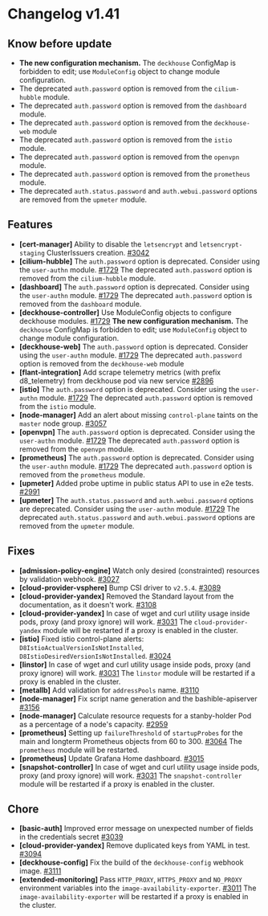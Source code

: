 # Changelog v1.41

## Know before update


 - **The new configuration mechanism.**
    The `deckhouse` ConfigMap is forbidden to edit; use `ModuleConfig` object to change module configuration.
 - The deprecated `auth.password` option is removed from the `cilium-hubble` module.
 - The deprecated `auth.password` option is removed from the `dashboard` module.
 - The deprecated `auth.password` option is removed from the `deckhouse-web` module
 - The deprecated `auth.password` option is removed from the `istio` module.
 - The deprecated `auth.password` option is removed from the `openvpn` module.
 - The deprecated `auth.password` option is removed from the `prometheus` module.
 - The deprecated `auth.status.password` and `auth.webui.password` options are removed from the `upmeter` module.

## Features


 - **[cert-manager]** Ability to disable the `letsencrypt` and `letsencrypt-staging` ClusterIssuers creation. [#3042](https://github.com/deckhouse/deckhouse/pull/3042)
 - **[cilium-hubble]** The `auth.password` option is deprecated. Consider using the `user-authn` module. [#1729](https://github.com/deckhouse/deckhouse/pull/1729)
    The deprecated `auth.password` option is removed from the `cilium-hubble` module.
 - **[dashboard]** The `auth.password` option is deprecated. Consider using the `user-authn` module. [#1729](https://github.com/deckhouse/deckhouse/pull/1729)
    The deprecated `auth.password` option is removed from the `dashboard` module.
 - **[deckhouse-controller]** Use ModuleConfig objects to configure deckhouse modules. [#1729](https://github.com/deckhouse/deckhouse/pull/1729)
    **The new configuration mechanism.**
    The `deckhouse` ConfigMap is forbidden to edit; use `ModuleConfig` object to change module configuration.
 - **[deckhouse-web]** The `auth.password` option is deprecated. Consider using the `user-authn` module. [#1729](https://github.com/deckhouse/deckhouse/pull/1729)
    The deprecated `auth.password` option is removed from the `deckhouse-web` module
 - **[flant-integration]** Add scrape telemetry metrics (with prefix d8_telemetry) from deckhouse pod via new service [#2896](https://github.com/deckhouse/deckhouse/pull/2896)
 - **[istio]** The `auth.password` option is deprecated. Consider using the `user-authn` module. [#1729](https://github.com/deckhouse/deckhouse/pull/1729)
    The deprecated `auth.password` option is removed from the `istio` module.
 - **[node-manager]** Add an alert about missing `control-plane` taints on the `master` node group. [#3057](https://github.com/deckhouse/deckhouse/pull/3057)
 - **[openvpn]** The `auth.password` option is deprecated. Consider using the `user-authn` module. [#1729](https://github.com/deckhouse/deckhouse/pull/1729)
    The deprecated `auth.password` option is removed from the `openvpn` module.
 - **[prometheus]** The `auth.password` option is deprecated. Consider using the `user-authn` module. [#1729](https://github.com/deckhouse/deckhouse/pull/1729)
    The deprecated `auth.password` option is removed from the `prometheus` module.
 - **[upmeter]** Added probe uptime in public status API to use in e2e tests. [#2991](https://github.com/deckhouse/deckhouse/pull/2991)
 - **[upmeter]** The `auth.status.password` and `auth.webui.password` options are deprecated. Consider using the `user-authn` module. [#1729](https://github.com/deckhouse/deckhouse/pull/1729)
    The deprecated `auth.status.password` and `auth.webui.password` options are removed from the `upmeter` module.

## Fixes


 - **[admission-policy-engine]** Watch only desired (constrainted) resources by validation webhook. [#3027](https://github.com/deckhouse/deckhouse/pull/3027)
 - **[cloud-provider-vsphere]** Bump CSI driver to `v2.5.4`. [#3089](https://github.com/deckhouse/deckhouse/pull/3089)
 - **[cloud-provider-yandex]** Removed the Standard layout from the documentation, as it doesn't work. [#3108](https://github.com/deckhouse/deckhouse/pull/3108)
 - **[cloud-provider-yandex]** In case of wget and curl utility usage inside pods, proxy (and proxy ignore) will work. [#3031](https://github.com/deckhouse/deckhouse/pull/3031)
    The `cloud-provider-yandex` module will be restarted if a proxy is enabled in the cluster.
 - **[istio]** Fixed istio control-plane alerts: `D8IstioActualVersionIsNotInstalled`, `D8IstioDesiredVersionIsNotInstalled`. [#3024](https://github.com/deckhouse/deckhouse/pull/3024)
 - **[linstor]** In case of wget and curl utility usage inside pods, proxy (and proxy ignore) will work. [#3031](https://github.com/deckhouse/deckhouse/pull/3031)
    The `linstor` module will be restarted if a proxy is enabled in the cluster.
 - **[metallb]** Add validation for `addressPools` name. [#3110](https://github.com/deckhouse/deckhouse/pull/3110)
 - **[node-manager]** Fix script name generation and the bashible-apiserver [#3156](https://github.com/deckhouse/deckhouse/pull/3156)
 - **[node-manager]** Calculate resource requests for a stanby-holder Pod as a percentage of a node's capacity. [#2959](https://github.com/deckhouse/deckhouse/pull/2959)
 - **[prometheus]** Setting up `failureThreshold` of `startupProbes` for the main and longterm Prometheus objects from 60 to 300. [#3064](https://github.com/deckhouse/deckhouse/pull/3064)
    The `prometheus` module will be restarted.
 - **[prometheus]** Update Grafana Home dashboard. [#3015](https://github.com/deckhouse/deckhouse/pull/3015)
 - **[snapshot-controller]** In case of wget and curl utility usage inside pods, proxy (and proxy ignore) will work. [#3031](https://github.com/deckhouse/deckhouse/pull/3031)
    The `snapshot-controller` module will be restarted if a proxy is enabled in the cluster.

## Chore


 - **[basic-auth]** Improved error message on unexpected number of fields in the credentials secret [#3039](https://github.com/deckhouse/deckhouse/pull/3039)
 - **[cloud-provider-yandex]** Remove duplicated keys from YAML in test. [#3094](https://github.com/deckhouse/deckhouse/pull/3094)
 - **[deckhouse-config]** Fix the build of the `deckhouse-config` webhook image. [#3111](https://github.com/deckhouse/deckhouse/pull/3111)
 - **[extended-monitoring]** Pass `HTTP_PROXY`, `HTTPS_PROXY` and `NO_PROXY` environment variables into the `image-availability-exporter`. [#3011](https://github.com/deckhouse/deckhouse/pull/3011)
    The `image-availability-exporter` will be restarted if a proxy is enabled in the cluster.

